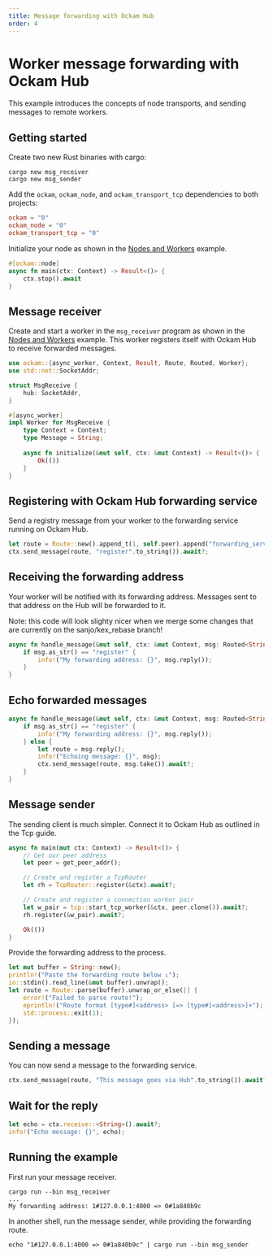 ```yaml
---
title: Message forwarding with Ockam Hub
order: 4
---
```


# Worker message forwarding  with Ockam Hub

This example introduces the concepts of node transports, and sending messages to remote workers.

## Getting started

Create two new Rust binaries with cargo:

```shell
cargo new msg_receiver
cargo new msg_sender
```

Add the `ockam`, `ockam_node`, and `ockam_transport_tcp` dependencies to both projects:

```toml
ockam = "0"
ockam_node = "0"
ockam_transport_tcp = "0"
```

Initialize your node as shown in the [Nodes and Workers]() example.

```rust
#[ockam::node]
async fn main(ctx: Context) -> Result<()> {
    ctx.stop().await
}
```

## Message receiver

Create and start a worker in the `msg_receiver` program as shown in the [Nodes and Workers]() example.
This worker registers itself with Ockam Hub to receive forwarded messages.

```rust
use ockam::{async_worker, Context, Result, Route, Routed, Worker};
use std::net::SocketAddr;

struct MsgReceive {
    hub: SocketAddr,
}

#[async_worker]
impl Worker for MsgReceive {
    type Context = Context;
    type Message = String;
    
    async fn initialize(&mut self, ctx: &mut Context) -> Result<()> {
        Ok(())
    }
}
```

## Registering with Ockam Hub forwarding service

Send a registry message from your worker to the forwarding service running on Ockam Hub.

```rust
let route = Route::new().append_t(1, self.peer).append("forwarding_service");
ctx.send_message(route, "register".to_string()).await?;
```

## Receiving the forwarding address

Your worker will be notified with its forwarding address.  Messages sent to that address on the Hub will be forwarded to it.

Note: this code will look slighty nicer when we merge some changes that are currently on the sanjo/kex_rebase branch!

```rust
async fn handle_message(&mut self, ctx: &mut Context, msg: Routed<String>) -> Result<()> {
    if msg.as_str() == "register" {
        info!("My forwarding address: {}", msg.reply());
    }
}
```

## Echo forwarded messages

```rust
async fn handle_message(&mut self, ctx: &mut Context, msg: Routed<String>) -> Result<()> {
    if msg.as_str() == "register" {
        info!("My forwarding address: {}", msg.reply());
    } else {
        let route = msg.reply();
        info!("Echoing message: {}", msg);
        ctx.send_message(route, msg.take()).await?;
    }
}
```


## Message sender

The sending client is much simpler.  Connect it to Ockam Hub as outlined in the Tcp guide.


```rust
async fn main(mut ctx: Context) -> Result<()> {
    // Get our peer address
    let peer = get_peer_addr();

    // Create and register a TcpRouter
    let rh = TcpRouter::register(&ctx).await?;

    // Create and register a connection worker pair
    let w_pair = tcp::start_tcp_worker(&ctx, peer.clone()).await?;
    rh.register(&w_pair).await?;

    Ok(())
}
```

Provide the forwarding address to the process.

```rust
let mut buffer = String::new();
println!("Paste the forwarding route below ↓");
io::stdin().read_line(&mut buffer).unwrap();
let route = Route::parse(buffer).unwrap_or_else(|| {
    error!("Failed to parse route!");
    eprintln!("Route format [type#]<address> [=> [type#]<address>]+");
    std::process::exit(1);
});
```

## Sending a message

You can now send a message to the forwarding service.

```rust
ctx.send_message(route, "This message goes via Hub".to_string()).await?;
```


## Wait for the reply

```rust
let echo = ctx.receive::<String>().await?;
info!("Echo message: {}", echo);
```


## Running the example

First run your message receiver.

```shell
cargo run --bin msg_receiver
...
My forwarding address: 1#127.0.0.1:4000 => 0#1a840b9c
```

In another shell, run the message sender, while providing the forwarding route.

```shell
echo "1#127.0.0.1:4000 => 0#1a840b9c" | cargo run --bin msg_sender
```
